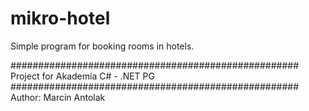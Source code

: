 # mikro-hotel
Simple program for booking rooms in hotels.

####################################################
Project for Akademia C# - .NET PG
####################################################
Author: Marcin Antolak
